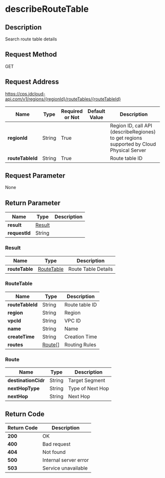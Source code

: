 # describeRouteTable


## Description
Search route table details

## Request Method
GET

## Request Address
https://cps.jdcloud-api.com/v1/regions/{regionId}/routeTables/{routeTableId}

|Name|Type|Required or Not|Default Value|Description|
|---|---|---|---|---|
|**regionId**|String|True| |Region ID, call API (describeRegiones) to get regions supported by Cloud Physical Server|
|**routeTableId**|String|True| |Route table ID|

## Request Parameter
None


## Return Parameter
|Name|Type|Description|
|---|---|---|
|**result**|[Result](describeroutetable#result)| |
|**requestId**|String| |

### <div id="result">Result</div>
|Name|Type|Description|
|---|---|---|
|**routeTable**|[RouteTable](describeroutetable#routetable)|Route Table Details|
### <div id="routetable">RouteTable</div>
|Name|Type|Description|
|---|---|---|
|**routeTableId**|String|Route table ID|
|**region**|String|Region|
|**vpcId**|String|VPC ID|
|**name**|String|Name|
|**createTime**|String|Creation Time|
|**routes**|[Route[]](describeroutetable#route)|Routing Rules|
### <div id="route">Route</div>
|Name|Type|Description|
|---|---|---|
|**destinationCidr**|String|Target Segment|
|**nextHopType**|String|Type of Next Hop|
|**nextHop**|String|Next Hop|

## Return Code
|Return Code|Description|
|---|---|
|**200**|OK|
|**400**|Bad request|
|**404**|Not found|
|**500**|Internal server error|
|**503**|Service unavailable|

